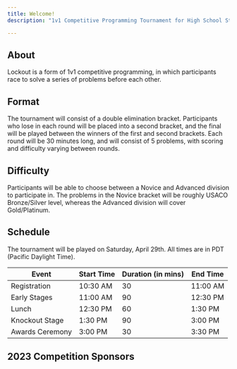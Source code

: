 ```yaml
---
title: Welcome!
description: "1v1 Competitive Programming Tournament for High School Students across the USA."

---
```




## About
Lockout is a form of 1v1 competitive programming, in which participants race to solve a series of problems before each other.

## Format

The tournament will consist of a double elimination bracket. Participants who lose in each round will be placed into a second bracket, and the final will be played between the winners of the first and second brackets. Each round will be 30 minutes long, and will consist of 5 problems, with scoring and difficulty varying between rounds.

## Difficulty

Participants will be able to choose between a Novice and Advanced division to participate in. The problems in the Novice bracket will be roughly USACO Bronze/Silver level, whereas the Advanced division will cover Gold/Platinum.

## Schedule

The tournament will be played on Saturday, April 29th. All times are in PDT (Pacific Daylight Time).

| Event | Start Time | Duration (in mins) | End Time |
| --- | --- | --- | --- |
| Registration | 10:30 AM | 30 | 11:00 AM |
| Early Stages | 11:00 AM | 90 | 12:30 PM |
| Lunch | 12:30 PM | 60 | 1:30 PM |
| Knockout Stage | 1:30 PM | 90 | 3:00 PM |
| Awards Ceremony | 3:00 PM | 30 | 3:30 PM |


## 2023 Competition Sponsors
